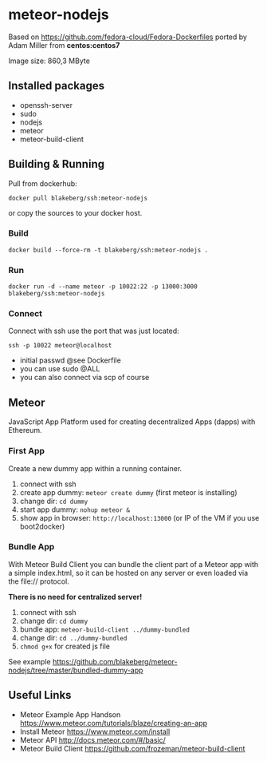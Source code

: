 #  meteor-nodejs
Based on <https://github.com/fedora-cloud/Fedora-Dockerfiles> ported by Adam Miller from **centos:centos7**

Image size: 860,3 MByte

## Installed packages
* openssh-server
* sudo
* nodejs
* meteor
* meteor-build-client

## Building & Running
Pull from dockerhub:

    docker pull blakeberg/ssh:meteor-nodejs

or copy the sources to your docker host.

### Build
	docker build --force-rm -t blakeberg/ssh:meteor-nodejs .

### Run
	docker run -d --name meteor -p 10022:22 -p 13000:3000 blakeberg/ssh:meteor-nodejs

### Connect 
Connect with ssh use the port that was just located:

	ssh -p 10022 meteor@localhost

* initial passwd @see Dockerfile
* you can use sudo @ALL
* you can also connect via scp of course

## Meteor
JavaScript App Platform used for creating decentralized Apps (dapps) with Ethereum.

### First App
Create a new dummy app within a running container. 

1. connect with ssh
2. create app dummy: `meteor create dummy` (first meteor is installing)
3. change dir: `cd dummy`
4. start app dummy: `nohup meteor &`
5. show app in browser: `http://localhost:13000` (or IP of the VM if you use boot2docker)

### Bundle App

With Meteor Build Client you can bundle the client part of a Meteor app with a simple index.html, so it can be hosted on any server or even loaded via the file:// protocol.

**There is no need for centralized server!**

1. connect with ssh
2. change dir: `cd dummy`
3. bundle app: `meteor-build-client ../dummy-bundled`
4. change dir: `cd ../dummy-bundled`
5. `chmod g+x` for created js file

See example <https://github.com/blakeberg/meteor-nodejs/tree/master/bundled-dummy-app>

## Useful Links
* Meteor Example App Handson <https://www.meteor.com/tutorials/blaze/creating-an-app>
* Install Meteor <https://www.meteor.com/install>
* Meteor API <http://docs.meteor.com/#/basic/>
* Meteor Build Client <https://github.com/frozeman/meteor-build-client>